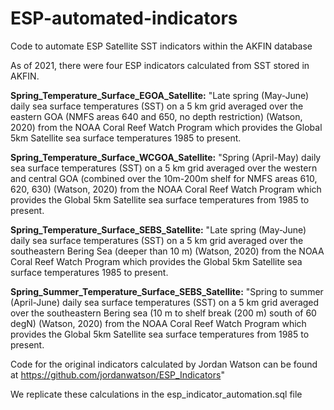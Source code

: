 # ESP-automated-indicators
Code to automate ESP Satellite SST indicators within the AKFIN database

As of 2021, there were four ESP indicators calculated from SST stored in AKFIN.

**Spring_Temperature_Surface_EGOA_Satellite:** "Late spring (May-June) daily sea surface temperatures (SST) on a 5 km grid averaged over the eastern GOA (NMFS areas 640 and 650, no depth restriction) (Watson, 2020) from the NOAA Coral Reef Watch Program which provides the Global 5km Satellite sea surface temperatures 1985 to present. 

**Spring_Temperature_Surface_WCGOA_Satellite:** "Spring (April-May) daily sea surface temperatures (SST) on a 5 km grid averaged over the western and central GOA (combined over the 10m-200m shelf for NMFS areas 610, 620, 630) (Watson, 2020) from the NOAA Coral Reef Watch Program which provides the Global 5km Satellite sea surface temperatures from 1985 to present.

**Spring_Temperature_Surface_SEBS_Satellite:** "Late spring (May-June) daily sea surface temperatures (SST) on a 5 km grid averaged over the southeastern Bering Sea (deeper than 10 m) (Watson, 2020) from the NOAA Coral Reef Watch Program which provides the Global 5km Satellite sea surface temperatures  1985 to present.

**Spring_Summer_Temperature_Surface_SEBS_Satellite:** "Spring to summer (April-June) daily sea surface temperatures (SST) on a 5 km grid averaged over the southeastern Bering sea (10 m to shelf break (200 m) south of 60 degN) (Watson, 2020) from the NOAA Coral Reef Watch Program which provides the Global 5km Satellite sea surface temperatures from 1985 to present.

 Code for the original indicators calculated by Jordan Watson can be found at https://github.com/jordanwatson/ESP_Indicators"
 
 We replicate these calculations in the esp_indicator_automation.sql file




